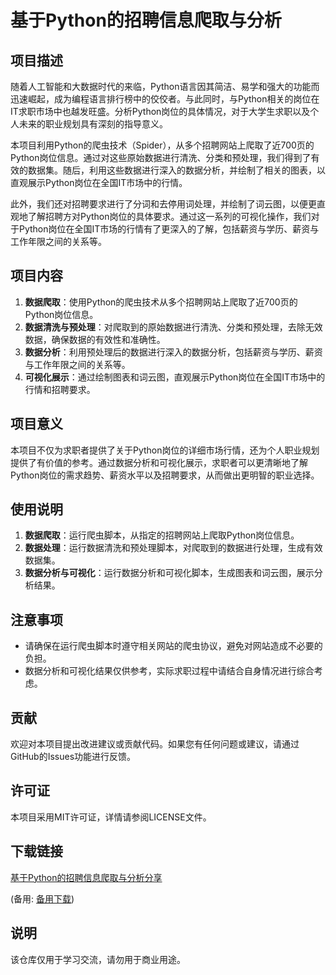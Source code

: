 # 基于Python的招聘信息爬取与分析

## 项目描述

随着人工智能和大数据时代的来临，Python语言因其简洁、易学和强大的功能而迅速崛起，成为编程语言排行榜中的佼佼者。与此同时，与Python相关的岗位在IT求职市场中也越发旺盛。分析Python岗位的具体情况，对于大学生求职以及个人未来的职业规划具有深刻的指导意义。

本项目利用Python的爬虫技术（Spider），从多个招聘网站上爬取了近700页的Python岗位信息。通过对这些原始数据进行清洗、分类和预处理，我们得到了有效的数据集。随后，利用这些数据进行深入的数据分析，并绘制了相关的图表，以直观展示Python岗位在全国IT市场中的行情。

此外，我们还对招聘要求进行了分词和去停用词处理，并绘制了词云图，以便更直观地了解招聘方对Python岗位的具体要求。通过这一系列的可视化操作，我们对于Python岗位在全国IT市场的行情有了更深入的了解，包括薪资与学历、薪资与工作年限之间的关系等。

## 项目内容

1. **数据爬取**：使用Python的爬虫技术从多个招聘网站上爬取了近700页的Python岗位信息。
2. **数据清洗与预处理**：对爬取到的原始数据进行清洗、分类和预处理，去除无效数据，确保数据的有效性和准确性。
3. **数据分析**：利用预处理后的数据进行深入的数据分析，包括薪资与学历、薪资与工作年限之间的关系等。
4. **可视化展示**：通过绘制图表和词云图，直观展示Python岗位在全国IT市场中的行情和招聘要求。

## 项目意义

本项目不仅为求职者提供了关于Python岗位的详细市场行情，还为个人职业规划提供了有价值的参考。通过数据分析和可视化展示，求职者可以更清晰地了解Python岗位的需求趋势、薪资水平以及招聘要求，从而做出更明智的职业选择。

## 使用说明

1. **数据爬取**：运行爬虫脚本，从指定的招聘网站上爬取Python岗位信息。
2. **数据处理**：运行数据清洗和预处理脚本，对爬取到的数据进行处理，生成有效数据集。
3. **数据分析与可视化**：运行数据分析和可视化脚本，生成图表和词云图，展示分析结果。

## 注意事项

- 请确保在运行爬虫脚本时遵守相关网站的爬虫协议，避免对网站造成不必要的负担。
- 数据分析和可视化结果仅供参考，实际求职过程中请结合自身情况进行综合考虑。

## 贡献

欢迎对本项目提出改进建议或贡献代码。如果您有任何问题或建议，请通过GitHub的Issues功能进行反馈。

## 许可证

本项目采用MIT许可证，详情请参阅LICENSE文件。

## 下载链接
[基于Python的招聘信息爬取与分析分享](https://pan.quark.cn/s/93ff298f0421) 

(备用: [备用下载](https://pan.baidu.com/s/1vHl4lec1G7WO0k8C3AqTVg?pwd=1234))

## 说明

该仓库仅用于学习交流，请勿用于商业用途。
